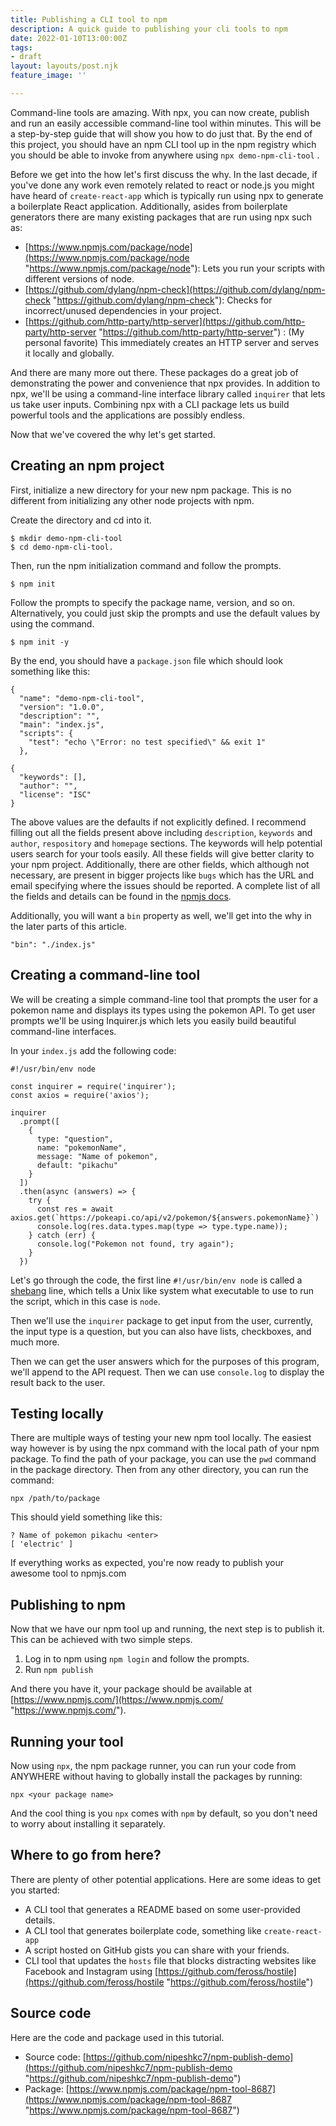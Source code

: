 ```yaml
---
title: Publishing a CLI tool to npm
description: A quick guide to publishing your cli tools to npm
date: 2022-01-10T13:00:00Z
tags:
- draft
layout: layouts/post.njk
feature_image: ''

---
```

Command-line tools are amazing. With npx, you can now create, publish and run an easily accessible command-line tool within minutes. This will be a step-by-step guide that will show you how to do just that. By the end of this project, you should have an npm CLI tool up in the npm registry which you should be able to invoke from anywhere using `npx demo-npm-cli-tool` .

Before we get into the how let's first discuss the why. In the last decade, if you've done any work even remotely related to react or node.js you might have heard of `create-react-app` which is typically run using npx to generate a boilerplate React application. Additionally, asides from boilerplate generators there are many existing packages that are run using npx such as:

* [https://www.npmjs.com/package/node](https://www.npmjs.com/package/node "https://www.npmjs.com/package/node"): Lets you run your scripts with different versions of node.
* [https://github.com/dylang/npm-check](https://github.com/dylang/npm-check "https://github.com/dylang/npm-check"): Checks for incorrect/unused dependencies in your project.
* [https://github.com/http-party/http-server](https://github.com/http-party/http-server "https://github.com/http-party/http-server") : (My personal favorite) This immediately creates an HTTP server and serves it locally and globally.

And there are many more out there. These packages do a great job of demonstrating the power and convenience that npx provides. In addition to npx, we'll be using a command-line interface library called `inquirer` that lets us take user inputs. Combining npx with a CLI package lets us build powerful tools and the applications are possibly endless.

Now that we've covered the why let's get started. 

## Creating an npm project

First, initialize a new directory for your new npm package. This is no different from initializing any other node projects with npm.

Create the directory and cd into it.

    $ mkdir demo-npm-cli-tool
    $ cd demo-npm-cli-tool.

Then, run the npm initialization command and follow the prompts.

    $ npm init

Follow the prompts to specify the package name, version, and so on. Alternatively, you could just skip the prompts and use the default values by using the command.

    $ npm init -y

By the end, you should have a `package.json` file which should look something like this:

    {
      "name": "demo-npm-cli-tool",
      "version": "1.0.0",
      "description": "",
      "main": "index.js",
      "scripts": {
        "test": "echo \"Error: no test specified\" && exit 1"
      },
    
    {
      "keywords": [],
      "author": "",
      "license": "ISC"
    }

The above values are the defaults if not explicitly defined. I recommend filling out all the fields present above including `description`, `keywords` and `author`, `respository` and `homepage` sections. The keywords will help potential users search for your tools easily.  All these fields will give better clarity to your npm project. Additionally, there are other fields, which although not necessary, are present in bigger projects like `bugs` which has the URL and email specifying where the issues should be reported. A complete list of all the fields and details can be found in the [npmjs docs](https://docs.npmjs.com/cli/v8/configuring-npm/package-json "npmjs docs").

Additionally, you will want a `bin` property as well, we'll get into the why in the later parts of this article.

    "bin": "./index.js"

## Creating a command-line tool

We will be creating a simple command-line tool that prompts the user for a pokemon name and displays its types using the pokemon API. To get user prompts we'll be using Inquirer.js which lets you easily build beautiful command-line interfaces.

In your `index.js` add the following code:

    #!/usr/bin/env node
    
    const inquirer = require('inquirer');
    const axios = require('axios');
    
    inquirer
      .prompt([
        {
          type: "question",
          name: "pokemonName",
          message: "Name of pokemon",
          default: "pikachu"
        }
      ])
      .then(async (answers) => {
        try {
          const res = await axios.get(`https://pokeapi.co/api/v2/pokemon/${answers.pokemonName}`)
          console.log(res.data.types.map(type => type.type.name));
        } catch (err) {
          console.log("Pokemon not found, try again");
        }
      })

Let's go through the code, the first line `#!/usr/bin/env node` is called a [shebang](https://en.wikipedia.org/wiki/Shebang_(Unix) "shebang") line, which tells a Unix like system what executable to use to run the script, which in this case is `node`.

Then we'll use the `inquirer` package to get input from the user, currently, the input type is a question, but you can also have lists, checkboxes, and much more.

Then we can get the user answers which for the purposes of this program, we'll append to the API request. Then we can use `console.log` to display the result back to the user.

## Testing locally

There are multiple ways of testing your new npm tool locally. The easiest way however is by using the npx command with the local path of your npm package. To find the path of your package, you can use the `pwd` command in the package directory. Then from any other directory, you can run the command:

    npx /path/to/package

This should yield something like this:

    ? Name of pokemon pikachu <enter>
    [ 'electric' ]

If everything works as expected, you're now ready to publish your awesome tool to npmjs.com

## Publishing to npm

Now that we have our npm tool up and running, the next step is to publish it. This can be achieved with two simple steps.

1. Log in to npm using `npm login` and follow the prompts.
2. Run `npm publish`

And there you have it, your package should be available at [https://www.npmjs.com/](https://www.npmjs.com/ "https://www.npmjs.com/").

## Running your tool

Now using `npx`, the npm package runner, you can run your code from ANYWHERE without having to globally install the packages by running:

`npx <your package name>`

<gif>

And the cool thing is you `npx` comes with `npm` by default, so you don't need to worry about installing it separately.

## Where to go from here?

There are plenty of other potential applications. Here are some ideas to get you started:

* A CLI tool that generates a README based on some user-provided details.
* A CLI tool that generates boilerplate code, something like `create-react-app`
* A script hosted on GitHub gists you can share with your friends.
* CLI tool that updates the `hosts` file that blocks distracting websites like Facebook and Instagram using [https://github.com/feross/hostile](https://github.com/feross/hostile "https://github.com/feross/hostile")

## Source code

Here are the code and package used in this tutorial.

* Source code: [https://github.com/nipeshkc7/npm-publish-demo](https://github.com/nipeshkc7/npm-publish-demo "https://github.com/nipeshkc7/npm-publish-demo")
* Package: [https://www.npmjs.com/package/npm-tool-8687](https://www.npmjs.com/package/npm-tool-8687 "https://www.npmjs.com/package/npm-tool-8687")